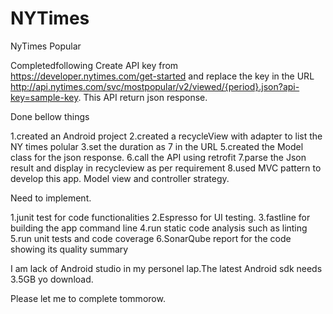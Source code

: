 # NYTimes
NyTimes Popular

Completedfollowing 
Create API key from https://developer.nytimes.com/get-started 
and replace the key in the URL http://api.nytimes.com/svc/mostpopular/v2/viewed/{period}.json?api-key=sample-key.
This API return json response.

Done bellow things

1.created an Android project
2.created a recycleView with adapter to list the NY times polular
3.set the duration as 7 in the URL
5.created the Model class for the json response.
6.call the API using retrofit 
7.parse the Json result and display in recycleview as per requirement 
8.used MVC pattern to develop this app.
Model view and controller strategy.

Need to implement.

1.junit test for code functionalities
2.Espresso for UI testing.
3.fastline for building the app command line
4.run static code analysis such as linting
5.run unit tests and code coverage
6.SonarQube report for the code showing its quality summary

I am lack of Android studio in my personel lap.The latest Android sdk needs
3.5GB yo download.

Please let me to complete tommorow.
